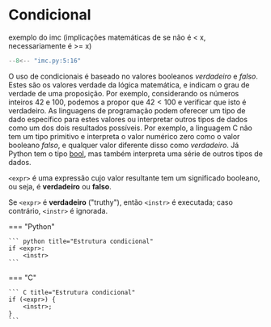 # Condicional

exemplo do imc (implicações matemáticas de se não é < x, necessariamente é >= x)

``` python title="Índice de Massa Corporal"
--8<-- "imc.py:5:16"
```

O uso de condicionais é baseado no valores booleanos $verdadeiro$ e $falso$. Estes são os valores verdade da lógica matemática, e indicam o grau de verdade de uma proposição. Por exemplo, considerando os números inteiros 42 e 100, podemos a propor que $42 < 100$ e verificar que isto é verdadeiro.
As linguagens de programação podem oferecer um tipo de dado específico para estes valores ou interpretar outros tipos de dados como um dos dois resultados possíveis. Por exemplo, a linguagem C não tem um tipo primitivo e interpreta o valor numérico zero como o valor booleano $falso$, e qualquer valor diferente disso como $verdadeiro$. Já Python tem o tipo [bool](https://docs.python.org/pt-br/3/c-api/bool.html), mas também interpreta uma série de outros tipos de dados.

`<expr>` é uma expressão cujo valor resultante tem um significado booleano, ou seja, é **verdadeiro** ou **falso**.

Se `<expr>` é **verdadeiro** ("truthy"), então `<instr>` é executada; caso contrário, `<instr>` é ignorada.

=== "Python"

    ``` python title="Estrutura condicional"
    if <expr>:
    	<instr>
    ```

=== "C"

    ``` C title="Estrutura condicional"
    if (<expr>) {
    	<instr>;
    }
    ```
